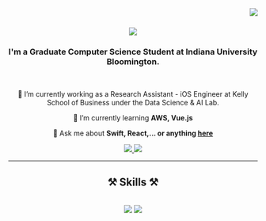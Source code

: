 <img align="right" src="https://visitor-badge.laobi.icu/badge?page_id=salesp07.salesp07" />

<h1 align="center">
    <img src="https://readme-typing-svg.herokuapp.com/?font=Righteous&size=35&center=true&vCenter=true&width=500&height=70&duration=4000&lines=Hi+There!+👋;+I'm+Mirva+Dudhagara!;" />
</h1>

<h3 align="center">I'm a Graduate Computer Science Student at Indiana University Bloomington.</h3>

<br />

<div align="center">
 
 🔭 I’m currently working as a Research Assistant - iOS Engineer at Kelly School of Business under the Data Science & AI Lab. 
 
 🌱 I’m currently learning **AWS, Vue.js**

💬 Ask me about **Swift, React,... or anything [here](https://github.com/mddudha/mddudha/issues)**

 </div>

 <div align="center"> 
  <a href="mailto:dudhagaramirva@gmail.com">
    <img src="https://img.shields.io/badge/Gmail-333333?style=for-the-badge&logo=gmail&logoColor=red" />
  </a>
  <a href="https://www.linkedin.com/in/mirva-dudhagara/" target="_blank">
    <img src="https://img.shields.io/badge/LinkedIn-0077B5?style=for-the-badge&logo=linkedin&logoColor=white" target="_blank" />
  </a>
</div>

<hr />

<h2 align="center">⚒️ Skills ⚒️</h2>
<br/>
<div align="center">
    <img src="https://skillicons.dev/icons?i=react,bootstrap,mui,html,css,vscode,github,figma,tailwind,git,r,swift,xcode,testflight,json" />
    <img src="https://skillicons.dev/icons?i=nodejs,python,javascript,typescript,express,firebase,mongodb,c,java,nextjs,mysql,flask,postman,docker,python,mysql,figma" /><br>
</div>
 




<!--
**mddudha/mddudha** is a ✨ _special_ ✨ repository because its `README.md` (this file) appears on your GitHub profile.

Here are some ideas to get you started:

- 🔭 I’m currently working on ...
- 🌱 I’m currently learning ...
- 👯 I’m looking to collaborate on ...
- 🤔 I’m looking for help with ...
- 💬 Ask me about ...
- 📫 How to reach me: ...
- 😄 Pronouns: ...
- ⚡ Fun fact: ...
-->
